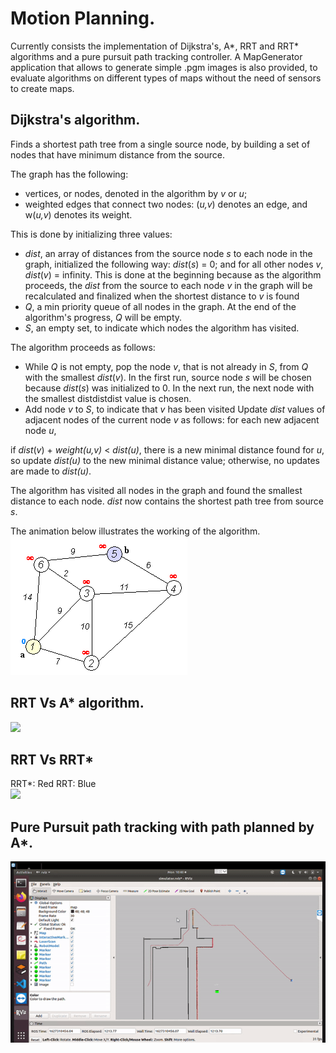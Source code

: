 # Motion Planning.

Currently consists the implementation of Dijkstra's, A\*, RRT and RRT\* algorithms and a pure pursuit path tracking controller. A MapGenerator application that allows to generate simple .pgm images is also provided, to evaluate algorithms on different types of maps without the need of sensors to create maps.

## Dijkstra's algorithm.
Finds a shortest path tree from a single source node, by building a set of nodes that have minimum distance from the source.

The graph has the following:

* vertices, or nodes, denoted in the algorithm by *v* or *u*;
* weighted edges that connect two nodes: (*u,v*) denotes an edge, and w(*u,v*) denotes its weight. 

This is done by initializing three values:

* _dist_, an array of distances from the source node *s* to each node in the graph, initialized the following way: *dist*(*s*) = 0; and for all other nodes *v*, *dist*(*v*) = infinity. This is done at the beginning because as the algorithm proceeds, the *dist* from the source to each node *v* in the graph will be recalculated and finalized when the shortest distance to *v* is found
* *Q*, a min priority queue of all nodes in the graph. At the end of the algorithm's progress, *Q* will be empty.
* *S*, an empty set, to indicate which nodes the algorithm has visited.

The algorithm proceeds as follows:

* While *Q* is not empty, pop the node *v*, that is not already in *S*, from *Q* with the smallest *dist*(*v*). In the first run, source node *s* will be chosen because *dist*(*s*) was initialized to 0. In the next run, the next node with the smallest distdistdist value is chosen.
* Add node *v* to *S*, to indicate that *v* has been visited
Update *dist* values of adjacent nodes of the current node *v* as follows: for each new adjacent node *u*,

if *dist*(*v*) + *weight(u,v)* < *dist(u)*, there is a new minimal distance found for *u*, so update *dist(u)* to the new minimal distance value;
otherwise, no updates are made to *dist(u)*.

The algorithm has visited all nodes in the graph and found the smallest distance to each node. *dist* now contains the shortest path tree from source *s*.

The animation below illustrates the working of the algorithm.  
![](images/Dijkstra_Animation.gif)

## RRT Vs A* algorithm. 
![](images/A_starVs_RRT.png)

## RRT Vs RRT*
RRT*: Red RRT: Blue\
![](images/RRT_Vs_RRT_Star.png)

## Pure Pursuit path tracking with path planned by A*.
![](images/A_star_with_pure_pursuit.gif)
